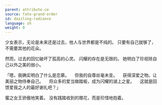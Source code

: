```yaml
---
parent: attribute.ce
source: fate-grand-order
id: dazzling-radiance
language: zh
weight: 0
---
```


少女表示，无论是未来还是过去，他人与世界都是不纯的。
只要有自己就够了，不需要其他的花朵。

然而，过去的回忆破坏了孤高的心灵。
闪耀的存在是无限的。
她明白了珍视除自己以外之美的弱小。

「嗯，我确实明白了什么是恋慕。
　但我的自尊丝毫未变。
　获得深爱之物。让美丽之物侍奉自己。
　将众多的爱当做踏板，成为闪耀的湖上之星。
　这就是回馈爱我之人的最好谢礼吧？」

蜜之女王骄傲地笑着。
没有践踏收到的赠花，而是珍惜地抱着。
